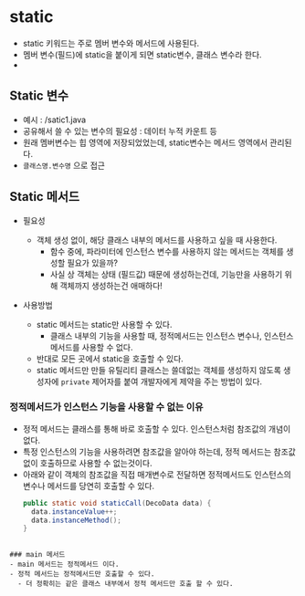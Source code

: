 # static
- static 키워드는 주로 멤버 변수와 메서드에 사용된다.
- 멤버 변수(필드)에 static을 붙이게 되면 static변수, 클래스 변수라 한다.
- 
## Static 변수
- 예시 : /satic1.java
- 공유해서 쓸 수 있는 변수의 필요성 : 데이터 누적 카운트 등
- 원래 멤버변수는 힙 영역에 저장되었었는데, static변수는 메서드 영역에서 관리된다.
- `클래스명.변수명` 으로 접근

## Static 메서드 
- 필요성 
  - 객체 생성 없이, 해당 클래스 내부의 메서드를 사용하고 싶을 때 사용한다.
    - 함수 중에, 파라미터에 인스턴스 변수를 사용하지 않는 메서드는 객체를 생성할 필요가 있을까?
    - 사실 상 객체는 상태 (필드값) 때문에 생성하는건데, 기능만을 사용하기 위해 객체까지 생성하는건 애매하다!

- 사용방법 
  - static 메서드는 static만 사용할 수 있다.
    - 클래스 내부의 기능을 사용할 때, 정적메서드는 인스턴스 변수나, 인스턴스 메서드를 사용할 수 없다. 
  - 반대로 모든 곳에서 static을 호출할 수 있다.
  - static 메서드만 만들 유틸리티 클래스는 쓸데없는 객체를 생성하지 않도록 생성자에 `private` 제어자를 붙여 개발자에게 제약을 주는 방법이 있다. 

### 정적메서드가 인스턴스 기능을 사용할 수 없는 이유
- 정적 메서드는 클래스를 통해 바로 호출할 수 있다. 인스턴스처럼 참조값의 개념이 없다.
- 특정 인스턴스의 기능을 사용하려면 참조값을 알아야 하는데, 정적 메서드는 참조값 없이 호출하므로 사용할 수 없는것이다.
- 아래와 같이 객체의 참조값을 직접 매개변수로 전달하면 정적메서드도 인스턴스의 변수나 메서드를 당연히 호출할 수 있다.
  ```java
  public static void staticCall(DecoData data) {
    data.instanceValue++;
    data.instanceMethod();
  }
```

### main 메서드
- main 메서드는 정적메서드 이다.
- 정적 메서드는 정적메서드만 호출할 수 있다. 
  - 더 정확히는 같은 클래스 내부에서 정적 메서드만 호출 할 수 있다. 